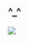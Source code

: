 [prop:title]: ^_^
[prop:date]: 2019年9月11日
[prop:tags]: life

## ^_^<br>

<img src='https://raw.githubusercontent.com/qq443672581/qq443672581.github.io/master/imgs/201909/bg.png' />